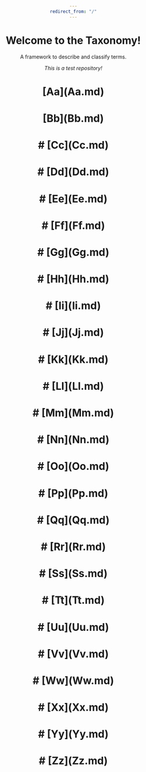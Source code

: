 ```yaml
---
redirect_from: "/"
---
```


# Welcome to the Taxonomy! 

A framework to describe and classify terms.

*This is a test repository!*

<html>
<head>
<style>
h1 {text-align: center;}
p {text-align: center;}
div {text-align: center;}
</style>
</head>
<body>

<h1> [Aa](Aa.md)</h1>
<h1>  [Bb](Bb.md)</h1>
<h1> # [Cc](Cc.md)</h1>
<h1> # [Dd](Dd.md)</h1>
<h1> # [Ee](Ee.md)</h1> 
<h1> # [Ff](Ff.md)</h1> 
<h1> # [Gg](Gg.md)</h1> 
<h1> # [Hh](Hh.md)</h1> 
<h1> # [Ii](Ii.md)</h1> 
<h1> # [Jj](Jj.md)</h1> 
<h1> # [Kk](Kk.md)</h1> 
<h1> # [Ll](Ll.md)</h1> 
<h1> # [Mm](Mm.md)</h1> 
<h1> # [Nn](Nn.md)</h1> 
<h1> # [Oo](Oo.md)</h1>
<h1> # [Pp](Pp.md)</h1> 
<h1> # [Qq](Qq.md)</h1> 
<h1> # [Rr](Rr.md)</h1> 
<h1> # [Ss](Ss.md)</h1> 
<h1> # [Tt](Tt.md)</h1> 
<h1> # [Uu](Uu.md)</h1> 
<h1> # [Vv](Vv.md)</h1> 
<h1> # [Ww](Ww.md)</h1> 
<h1> # [Xx](Xx.md)</h1> 
<h1> # [Yy](Yy.md)</h1>
<h1> # [Zz](Zz.md)</h1> 

</body>
</html> 







